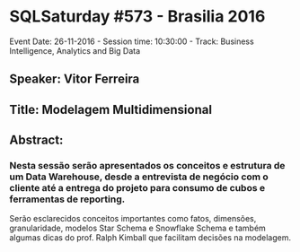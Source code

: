 # SQLSaturday #573 - Brasilia 2016
Event Date: 26-11-2016 - Session time: 10:30:00 - Track: Business Intelligence, Analytics and Big Data
## Speaker: Vitor Ferreira
## Title: Modelagem Multidimensional
## Abstract:
### Nesta sessão serão apresentados os conceitos e estrutura de um Data Warehouse, desde a entrevista de negócio com o cliente até a entrega do projeto para consumo de cubos e ferramentas de reporting.
Serão esclarecidos conceitos importantes como fatos, dimensões, granularidade, modelos Star Schema e Snowflake Schema e também algumas dicas do prof. Ralph Kimball que facilitam decisões na modelagem.
